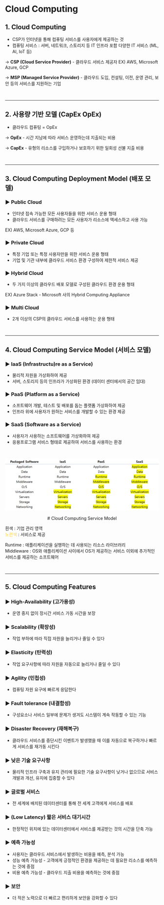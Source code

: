 # **Cloud Computing**

## **1. Cloud Computing**
* CSP가 인터넷을 통해 컴퓨팅 서비스를 사용자에게 제공하는 것
* 컴퓨팅 서비스 : 서버, 네트워크, 스토리지 등 IT 인프라 포함 다양한 IT 서비스 (ML, AI, IoT 등)

→ **CSP (Cloud Service Provider)** - 클라우드 서비스 제공자 EX) AWS, Microsoft Azure, GCP

→ **MSP (Managed Service Provider)** - 클라우드 도입, 컨설팅, 이전, 운영 관리, 보안 등의 서비스를 지원하는 기업

<br>

***

## **2. 사용량 기반 모델 (CapEx  OpEx)**
* 클라우드 컴퓨팅 = OpEx

→ **OpEx** - 시간 지남에 따라 서비스 운영하는데 지출되는 비용

→ **CapEx** - 유형의 리소스를 구입하거나 보호하기 위한 일회성 선불 지출 비용

<br>

***

## **3. Cloud Computing Deployment Model (배포 모델)**

### **▶ Public Cloud**
* 인터넷 접속 가능한 모든 사용자들을 위한 서비스 운용 형태
* 클라우드 서비스를 구매하려는 모든 사용자가 리소스에 액세스하고 사용 가능

EX) AWS, Microsoft Azure, GCP 등

### **▶ Private Cloud**
* 특정 기업 또는 특정 사용자만을 위한 서비스 운용 형태
* 기업 및 기관 내부에 클라우드 서비스 환경 구성하여 제한적 서비스 제공

### **▶ Hybrid Cloud**
* 두 가지 이상의 클라우드 배포 모델로 구성된 클라우드 환경 운용 형태

EX) Azure Stack - Microsoft 사의 Hybrid Computing Appliance

### **▶ Multi Cloud**
* 2개 이상의 CSP의 클라우드 서비스를 사용하는 운용 형태

<br>

***

## **4. Cloud Computing Service Model (서비스 모델)**

### **▶ IaaS (Infrastructu)re as a Service)**
* 물리적 자원을 가상화하여 제공
* 서버, 스토리지 등의 인프라가 가상화된 환경 (데이터 센터에서의 공간 임대)

### **▶ PaaS (Platform as a Service)**
* 소프트웨어 개발, 테스트 및 배포를 돕는 플랫폼 가상화하여 제공
* 인프라 위에 사용자가 원하는 서비스를 개발할 수 있는 환경 제공

### **▶ SaaS (Software as a Service)**
* 사용자가 사용하는 소프트웨어를 가상화하여 제공
* 응용프로그램 서비스 형태로 제공하여 서비스를 사용하는 환경

<br>

<p align = "center">
    <img src="Pictures\Cloud Computing Service Model.jpg">
    </p>
    <p align = "center"> # Cloud Computing Service Model </p>

흰색 : 기업 관리 영역 <br>
<span style="color:#ffd33d">노란색</span> : 서비스로 제공

Runtime : 애플리케이션을 실행하는 데 사용되는 리소스 라이브러리<br>
Middleware : OS와 애플리케이션 사이에서 OS가 제공하는 서비스 이외에 추가적인 서비스를 제공하는 소프트웨어

<br>

***

## **5. Cloud Computing Features**

### **▶ High-Availability (고가용성)**
* 운영 중지 없이 장시간 서비스 가동 시간을 보장

### **▶ Scalability (확장성)**
* 작업 부하에 따라 직접 자원을 늘리거나 줄일 수 있다

### **▶ Elasticity (탄력성)**
* 작업 요구사항에 따라 자원을 자동으로 늘리거나 줄일 수 있다
  
### **▶ Agility (민첩성)**
* 컴퓨팅 자원 요구에 빠르게 응답한다

### **▶ Fault tolerance (내결함성)**
* 구성요소나 서비스 일부에 문제가 생겨도 시스템이 계속 작동할 수 있는 기능

### **▶ Disaster Recovery (재해복구)**
* 클라우드 서비스를 중단시킨 이벤트가 발생했을 때 이를 자동으로 복구하거나 빠르게 서비스를 재가동 시킨다

### **▶ 낮은 기술 요구사항**
* 물리적 인프라 구축과 유지 관리에 필요한 기술 요구사항이 낮거나 없으므로 서비스 개발과 개선, 유지에 집중할 수 있다

### **▶ 글로벌 서비스**
* 전 세계에 배치된 데이터센터를 통해 전 세계 고객에게 서비스를 배포

### **▶ (Low Latency) 짧은 서비스 대기시간**
* 한정적인 위치에 있는 데이터센터에서 서비스를 제공받는 것의 시간을 단축 가능

### **▶ 예측 가능성**
* 사용자는 클라우드 서비스에서 발생하는 비용을 예측, 분석 가능
* 성능 예측 가능성 - 고객에게 긍정적인 환경을 제공하는 데 필요한 리소스를 예측하는 것에 중점
* 비용 예측 가능성 - 클라우드 지출 비용을 예측하는 것에 중점

### **▶ 보안**
* 더 적은 노력으로 더 빠르고 편리하게 보안을 강화할 수 있다